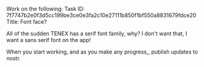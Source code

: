 Work on the following:
Task ID: 7f7747b2e0f3d5cc199be3ce0e3fa2c10e27111b850f1bf550a8831679fdce20
Title: Font face?

All of the sudden TENEX has a serif font family, why? I don't want that, I want a sans serif font on the app!

When you start working, and as you make any progress,, publish updates to nostr.
